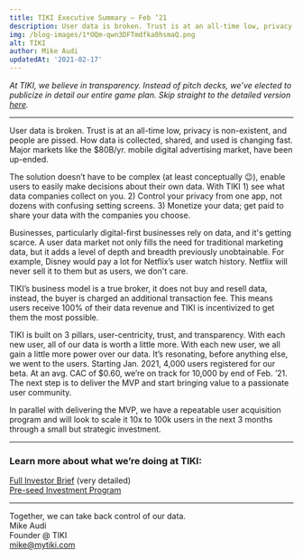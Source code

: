 ```yaml
---
title: TIKI Executive Summary — Feb ‘21
description: User data is broken. Trust is at an all-time low, privacy is non-existent, and people are pissed.
img: /blog-images/1*OQm-qwn3DFTmdfka0hsmaQ.png
alt: TIKI
author: Mike Audi
updatedAt: '2021-02-17'
---
```

*At TIKI, we believe in transparency. Instead of pitch decks, we’ve elected to publicize in detail our entire game plan.
Skip straight to the detailed version [here](https://mytiki.com/blog/investor-brief-0221).*

---

User data is broken. Trust is at an all-time low, privacy is non-existent, and people are pissed. How data is collected,
shared, and used is changing fast. Major markets like the $80B/yr. mobile digital advertising market, have been
up-ended.

The solution doesn’t have to be complex (at least conceptually 😉), enable users to easily make decisions about their
own data. With TIKI 1) see what data companies collect on you. 2) Control your privacy from one app, not dozens with
confusing setting screens. 3) Monetize your data; get paid to share your data with the companies you choose.

Businesses, particularly digital-first businesses rely on data, and it's getting scarce. A user data market not only
fills the need for traditional marketing data, but it adds a level of depth and breadth previously unobtainable. For
example, Disney would pay a lot for Netflix’s user watch history. Netflix will never sell it to them but as users, we
don't care.

TIKI’s business model is a true broker, it does not buy and resell data, instead, the buyer is charged an additional
transaction fee. This means users receive 100% of their data revenue and TIKI is incentivized to get them the most
possible.

TIKI is built on 3 pillars, user-centricity, trust, and transparency. With each new user, all of our data is worth a
little more. With each new user, we all gain a little more power over our data. It’s resonating, before anything else,
we went to the users. Starting Jan. 2021, 4,000 users registered for our beta. At an avg. CAC of $0.60, we’re on track
for 10,000 by end of Feb. ’21. The next step is to deliver the MVP and start bringing value to a passionate user
community.

In parallel with delivering the MVP, we have a repeatable user acquisition program and will look to scale it 10x to 100k
users in the next 3 months through a small but strategic investment.

---

### Learn more about what we’re doing at TIKI:

[Full Investor Brief](https://mytiki.com/blog/investor-brief-0221) (very detailed)  
[Pre-seed Investment Program](https://mytiki.com/blog/pre-seed-program)

---

Together, we can take back control of our data.  
Mike Audi  
Founder @ TIKI  
[mike@mytiki.com](mailto:mike@mytiki.com)
